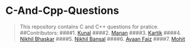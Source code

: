 # C-And-Cpp-Questions
> This repository contains C and C++ questions for pratice.
##Contributors:
####1. <a href="https://github.com/kunal121">Kunal</a>
####2. <a href="https://github.com/manangarg899">Manan</a>
####3. <a href="https://github.com/kartikgandhi">Kartik</a>
####4. <a href="https://github.com/nikhil16-bhaskar">Nikhil Bhaskar</a>
####5. <a href="https://github.com/nikhilbansal97">Nikhil Bansal</a>
####6. <a href="https://github.com/ayaanfaiz">Ayaan Faiz</a>
####7. <a href="https://github.com/mohit472">Mohit</a>


